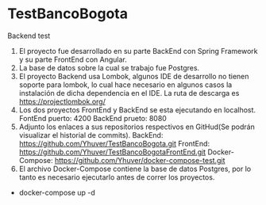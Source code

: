 # TestBancoBogota
Backend test 

1. El proyecto fue desarrollado en su parte BackEnd con Spring  Framework y su parte FrontEnd con Angular.
2. La base de datos sobre la cual se trabajo fue Postgres.
3. El proyecto Backend usa Lombok, algunos IDE de desarrollo no tienen soporte para lombok, lo cual hace necesario en algunos casos la instalación de dicha dependencia en el IDE. La ruta de descarga es https://projectlombok.org/
4. Los dos proyectos FrontEnd y BackEnd se esta ejecutando en localhost.
  FontEnd puerto: 4200
  BackEnd prueto: 8080
5. Adjunto los enlaces a sus repositorios respectivos en GitHud(Se podrán visualizar el historial de commits).
BackEnd: https://github.com/Yhuver/TestBancoBogota.git
FrontEnd: https://github.com/Yhuver/TestBancoBogotaFrontEnd.git
Docker-Compose: https://github.com/Yhuver/docker-compose-test.git
6. El archivo Docker-Compose contiene la base de datos Postgres, por lo tanto es necesario ejecutarlo antes de correr los proyectos.
  - docker-compose up -d

